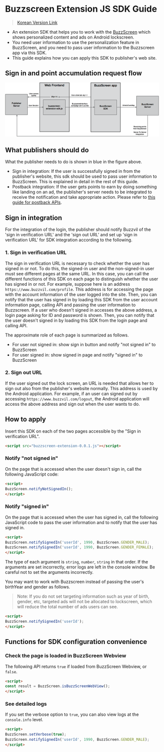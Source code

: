 # Buzzscreen Extension JS SDK Guide

> [Korean Version Link](BUZZSCREEN-EXTENSION-JS-SDK-GUIDE-KR.md)
* An extension SDK that helps you to work with the [BuzzScreen](https://github.com/Buzzvil/buzzscreen-sdk-publisher) which shows personalized content and ads on Android lockscreen.
* You need user information to use the personalization feature in BuzzScreen, and you need to pass user information to the Buzzscreen app via this SDK. 
* This guide explains how you can apply this SDK to publisher's web site.

## Sign in and point accumulation request flow
![Task Flow](buzzscreen-extension-js-sdk-flow.png)

## What publishers should do
What the publisher needs to do is shown in blue in the figure above.

* Sign in integration: If the user is successfully signed in from the publisher's website, this sdk should be used to pass user information to BuzzScreen. This is explained in detail in the rest of this guide.
* Postback integration: If the user gets points to earn by doing something like landing on an ad, the publisher's server needs to be integrated to receive the notification and take appropriate action. Please refer to [this guide for postback APIs](https://github.com/Buzzvil/buzzscreen-sdk-publisher/blob/master/docs/POSTBACK_EN.md).

## Sign in integration
For the integration of the login, the publisher should notify Buzzvil of the 'sign in verification URL' and the 'sign out URL' and set up 'sign in verification URL' for SDK integration according to the following.

### 1. Sign in verification URL

The sign in verification URL is necessary to check whether the user has signed in or not. To do this, the signed-in user and the non-signed-in user must see different pages at the same URL. In this case, you can call the different functions of this SDK on each page to distinguish whether the user has signed in or not.
For example, suppose here is an address `https://www.buzzvil.com/profile`. This address is for accessing the page with the account information of the user logged into the site. Then, you can notify that the user has signed in by loading this SDK from the user account information page, calling API and passing the user information to Buzzscreen.
If a user who doesn't signed in accesses the above address, a login page asking for ID and password is shown. Then, you can notify that the user doesn't signed in by loading this SDK from the login page and calling API.

The approximate role of each page is summarized as follows.
* For user not signed in: show sign in button and notify "not signed in" to BuzzScreen
* For user signed in: show signed in page and notify "signed in" to BuzzScreen

### 2. Sign out URL
If the user signed out the lock screen, an URL is needed that allows her to sign out also from the publisher's website normally. This address is used by the Android application. For example, if an user can signed out by accessing `https://www.buzzvil.com/logout`, the Android application will access the above address and sign out when the user wants to do. 

## How to apply

Insert this SDK on each of the two pages accessible by the "Sign in verification URL".
```html
<script src="buzzscreen-extension-0.0.1.js"></script>
```

### Notify "not signed in"

On the page that is accessed when the user doesn't sign in, call the following JavaScript code:
```html
<script>
BuzzScreen.notifyNotSignedIn();
</script>
```

### Notify "signed in"

On the page that is accessed when the user has signed in, call the following JavaScript code to pass the user information and to notify that the user has signed in.
```html
<script>
BuzzScreen.notifySignedIn('userId', 1990, BuzzScreen.GENDER_MALE);
BuzzScreen.notifySignedIn('userId', 1990, BuzzScreen.GENDER_FEMALE);
</script>
```
The type of each argument is `string`, `number`, `string` in that order. If the arguments are set incorrectly, error logs are left in the console window. Be careful not to set the arguments incorrectly.

You may want to work with Buzzscreen instead of passing the user's birthYear and gender as follows.
> Note: If you do not set targeting information such as year of birth, gender, etc, targeted ads will not be allocated to lockscreen, which will reduce the total number of ads users can see. 
```html
<script>
BuzzScreen.notifySignedIn('userId');
</script>
```

## Functions for SDK configuration convenience

### Check the page is loaded in BuzzScreen Webview
The following API returns `true` if loaded from BuzzScreen Webview, or `false`.
```html
<script>
const result = BuzzScreen.isBuzzScreenWebView();
</script>
```

### See detailed logs
If you set the verbose option to `true`, you can also view logs at the `console.info` level.
```html
<script>
BuzzScreen.setVerbose(true);
BuzzScreen.notifySignedIn('userId', 1990, BuzzScreen.GENDER_MALE);
</script>
```
